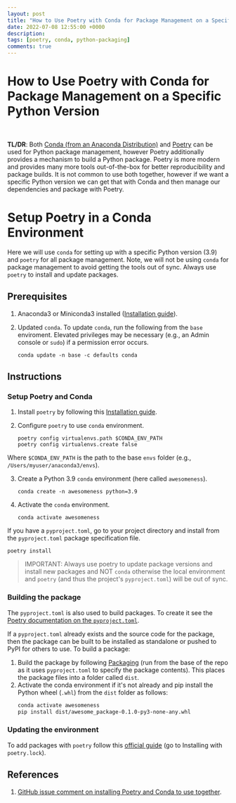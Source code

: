 ```yaml
---
layout: post
title: "How to Use Poetry with Conda for Package Management on a Specific Python Version"
date: 2022-07-08 12:55:00 +0000
description: 
tags: [poetry, conda, python-packaging]
comments: true
---
```


# How to Use Poetry with Conda for Package Management on a Specific Python Version

<br>

**TL/DR**:  Both [Conda (from an Anaconda Distribution)](https://docs.anaconda.com/free/anaconda/getting-started/what-is-distro/) and [Poetry](https://python-poetry.org/docs/) can be used for Python package management, however Poetry additionally provides a mechanism to build a Python package.  Poetry is more modern and provides many more tools out-of-the-box for better reproducibility and package builds.  It is not common to use both together, however if we want a specific Python version we can get that with Conda and then manage our dependencies and package with Poetry.

# Setup Poetry in a Conda Environment

Here we will use `conda` for setting up with a specific Python version (3.9) and `poetry` for all package management. Note, we will not be using `conda` for package management to avoid getting the tools out of sync.  Always use `poetry` to install and update packages.

## Prerequisites

1. Anaconda3 or Miniconda3 installed ([Installation guide](https://docs.anaconda.com/anaconda/install/index.html)).

2. Updated `conda`.  To update `conda`, run the following from the `base` enviroment.  Elevated privileges may be necessary (e.g., an Admin console or `sudo`) if a permission error occurs.
    
    ```
    conda update -n base -c defaults conda
    ```

## Instructions

### Setup Poetry and Conda

1. Install `poetry` by following this [Installation guide](https://python-poetry.org/docs/#installation).

2. Configure `poetry` to use `conda` environment.

    ```
    poetry config virtualenvs.path $CONDA_ENV_PATH
    poetry config virtualenvs.create false
    ```

Where `$CONDA_ENV_PATH` is the path to the base `envs` folder (e.g., `/Users/myuser/anaconda3/envs`).

3. Create a Python 3.9 `conda` environment (here called `awesomeness`).
    
    ```
    conda create -n awesomeness python=3.9
    ```

4. Activate the `conda` environment.

    ```
    conda activate awesomeness
    ```

If you have a `pyproject.toml`, go to your project directory and install from the `pyproject.toml` package specification file.

    poetry install
    

> IMPORTANT:  Always use poetry to update package versions and install new packages and NOT `conda` otherwise the local environment and `poetry` (and thus the project's `pyproject.toml`) will be out of sync.

### Building the package

The `pyproject.toml` is also used to build packages.  To create it see the [Poetry documentation on the `pyproject.toml`](https://python-poetry.org/docs/pyproject/).

If a `pyproject.toml` already exists and the source code for the package, then the package can be built to be installed as standalone or pushed to PyPI for others to use.  To build a package:

1. Build the package by following [Packaging](https://python-poetry.org/docs/libraries/#packaging) (run from the base of the repo as it uses `pyproject.toml` to specify the package contents).  This places the package files into a folder called `dist`.
2. Activate the conda environment if it's not already and pip install the Python wheel (`.whl`) from the `dist` folder as follows:
    ```bash
    conda activate awesomeness
    pip install dist/awesome_package-0.1.0-py3-none-any.whl
    ```
   
### Updating the environment

To add packages with `poetry` follow this [official guide](https://python-poetry.org/docs/basic-usage/#installing-dependencies) (go to Installing with `poetry.lock`).
    

## References

1. [GitHub issue comment on installing Poetry and Conda to use together](https://github.com/python-poetry/poetry/issues/105#issuecomment-470829436).